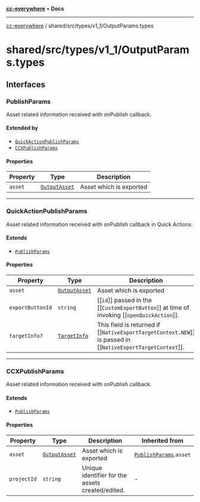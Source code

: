 [**cc-everywhere**](../../../../index.md) • **Docs**

***

[cc-everywhere](../../../../index.md) / shared/src/types/v1\_1/OutputParams.types

# shared/src/types/v1\_1/OutputParams.types

## Interfaces

### PublishParams

Asset related information received with onPublish callback.

#### Extended by

- [`QuickActionPublishParams`](OutputParams.md#quickactionpublishparams)
- [`CCXPublishParams`](OutputParams.md#ccxpublishparams)

#### Properties

| Property | Type | Description |
| ------ | ------ | ------ |
| `asset` | [`OutputAsset`](../Asset.md#outputasset) | Asset which is exported |

***

### QuickActionPublishParams

Asset related information received with onPublish callback in Quick Actions.

#### Extends

- [`PublishParams`](OutputParams.md#publishparams)

#### Properties

| Property | Type | Description | Inherited from |
| ------ | ------ | ------ | ------ |
| `asset` | [`OutputAsset`](../Asset.md#outputasset) | Asset which is exported | [`PublishParams`](OutputParams.md#publishparams).`asset` |
| `exportButtonId` | `string` | [[`id`]] passed in the [[`CustomExportButton`]] at time of invoking [[`openQuickAction`]]. | - |
| `targetInfo?` | [`TargetInfo`](../TargetInfo.md#targetinfo) | This field is returned if [[`NativeExportTargetContext.NEW`]] is passed in [[`NativeExportTargetContext`]]. | - |

***

### CCXPublishParams

Asset related information received with onPublish callback.

#### Extends

- [`PublishParams`](OutputParams.md#publishparams)

#### Properties

| Property | Type | Description | Inherited from |
| ------ | ------ | ------ | ------ |
| `asset` | [`OutputAsset`](../Asset.md#outputasset) | Asset which is exported | [`PublishParams`](OutputParams.md#publishparams).`asset` |
| `projectId` | `string` | Unique identifier for the assets created/edited. | - |
